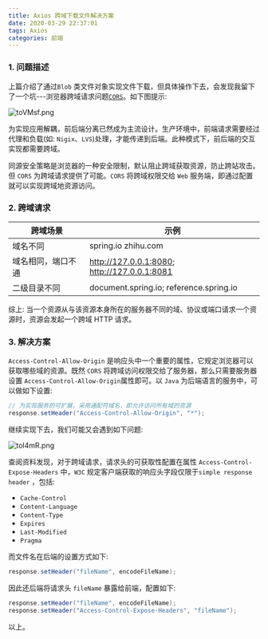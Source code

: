 ```yaml
---
title: Axios 跨域下载文件解决方案
date: 2020-03-29 22:37:01
tags: Axios
categories: 前端
---
```


### 1. 问题描述

上篇介绍了通过`Blob` 类文件对象实现文件下载，但具体操作下去，会发现我留下了一个坑---浏览器跨域请求问题[`CORS`](https://developer.mozilla.org/zh-CN/docs/Web/HTTP/Access_control_CORS)。如下图提示:

![toVMsf.png](https://s1.ax1x.com/2020/06/10/toVMsf.png)

为实现应用解耦，前后端分离已然成为主流设计。生产环境中，前端请求需要经过代理和负载(如: `Nigix`、`LVS`)处理，才能传递到后端。此种模式下，前后端的交互实现都需要跨域。

同源安全策略是浏览器的一种安全限制，默认阻止跨域获取资源，防止跨站攻击。但 `CORS` 为跨域请求提供了可能。`CORS` 将跨域权限交给 `Web` 服务端，即通过配置就可以实现跨域地资源访问。

### 2. 跨域请求

| 跨域场景           | 示例                                         |
| ------------------ | -------------------------------------------- |
| 域名不同           | spring.io     zhihu.com                      |
| 域名相同，端口不通 | http://127.0.0.1:8080; http://127.0.0.1:8081 |
| 二级目录不同       | document.spring.io; reference.spring.io      |

综上:  当一个资源从与该资源本身所在的服务器不同的域、协议或端口请求一个资源时，资源会发起一个跨域 HTTP 请求。

### 3. 解决方案

`Access-Control-Allow-Origin` 是响应头中一个重要的属性，它规定浏览器可以获取哪些域的资源。既然 `CORS` 将跨域访问权限交给了服务器，那么只需要服务器设置 `Access-Control-Allow-Origin`属性即可。以 `Java` 为后端语言的服务中，可以做如下设置:

```java
// 为实现服务的可扩展，采用通配符域名，即允许访问所有域的资源
response.setHeader("Access-Control-Allow-Origin", "*");
```

继续实现下去，我们可能又会遇到如下问题:

![tol4mR.png](https://s1.ax1x.com/2020/06/10/tol4mR.png)

查阅资料发现，对于跨域请求，请求头的可获取性配置在属性 `Access-Control-Expose-Headers` 中，`W3C` 规定客户端获取的响应头字段仅限于`simple response header` ，包括:

- `Cache-Control`
- `Content-Language`
- `Content-Type`
- `Expires`
- `Last-Modified`
- `Pragma`

而文件名在后端的设置方式如下:

```java
response.setHeader("fileName", encodeFileName);
```

因此还后端将请求头 `fileName` 暴露给前端，配置如下:

```java
response.setHeader("fileName", encodeFileName);
response.setHeader("Access-Control-Expose-Headers", "fileName");
```

以上。










